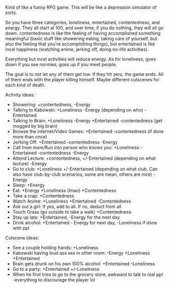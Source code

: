 Kind of like a funny RPG game. This will be like a depression simulator of sorts.

So you have three categories, loneliness, entertained, contentedness, and energy. They all start at 100, and over time, if you do nothing, they will all go down. contentedness is like the feeling of having accomplished something meaningful (basic stuff like showering eating, taking care of yourself, but also the feeling that you're accomplishing things), but entertained is like incel happiness (watching anime, jerking off, doing no-life activities).

Everything but incel activities will reduce energy. As for loneliness, goes down if you see normies, goes up if you meet people.

The goal is to not let any of them get low. If they hit zero, the game ends. All of them ends with the player killing himself. Maybe different cutscenes for each kind of death.

Activity ideas:

- Showering: +contentedness, -Energy
- Talking to Kabowski: +Loneliness -Energy (depending on who) -Entertained
- Talking to Brain: +Loneliness -Energy +Entertained -contentedness (get mogged by big brain)
- Browse the internet/Video Games: +Entertained -contentedness (if done more than once) 
- Jerking Off: +Entertained -contentedness -Energy
- Call from mom/Run into person who knows you: +Loneliness -Entertained -contentedness -Energy
- Attend Lecture: +contentedness, +/-Entertained (depending on what lecture) -Energy
- Go to club: +Loneliness +/-Entertained (depending on what club. Can also have club-by-club scenarios, some are mean, others are nice) -Energy
- Sleep: +Energy
- Eat: +Energy +Loneliness (lmao) +Contentedness
- Take a crap: +Contentedness
- Watch Anime: +Loneliness +Entertained -Contentedness
- Ask out a girl: If yes, add to all. If no, deduct from all.
- Touch Grass (go outside to take a walk) +Contentedness
- Stay up late: +Entertained, -Energy for the next day
- Drink alcohol: +Entertained - Energy for next day, -Loneliness if done with ppl

Cutscene ideas:
- See a couple holding hands: +Loneliness
- Kabowski having loud ass sex in other room: -Energy +Loneliness +Entertained
- Brain gets drunk on his own 100% alcohol: +Entertained -Loneliness 
- Go to a party: +Entertained +/-Loneliness 
- When he first tries to go to the grocery store, awkward to talk to real ppl -everything to discourage the player lol
